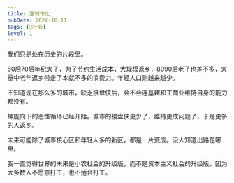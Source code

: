 ```yaml
---
title: 逆城市化
pubDate: 2024-10-11
tags: [👫社会]
level: 1
---
```


我们只是处在历史的片段里。

60后70后年纪大了，为了节约生活成本，大规模返乡，8090后老了也差不多，大量中老年返乡带走了本就不多的消费力。年轻人口则越来越少。

不知道现在那么多的城市，缺乏接盘侠后，会不会连基建和工商业维持自身的能力都没有。

螺旋向下的恶性循环已经开始。城市的接盘侠更少了，维持更成问题了，于是更多的人返乡。

未来可能除了城市核心区和年轻人多的新区，都是一片荒废。没人知道出路在哪里。

我一直觉得世界的未来是小农社会的升级版，而不是资本主义社会的升级版。因为大多数人不愿意打工，也不适合打工。

